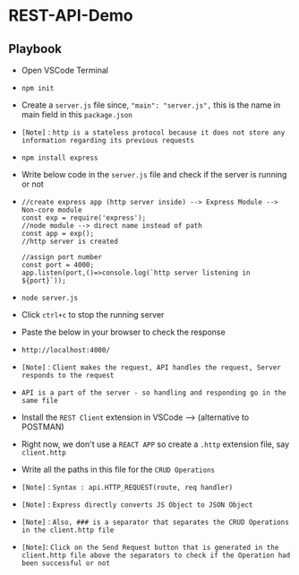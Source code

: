 # REST-API-Demo

## Playbook
* Open VSCode Terminal
*     npm init
* Create a `server.js` file since, `"main": "server.js",` this is the name in main field in this  `package.json`

* `[Note]` : `http is a stateless protocol because it does not store any information regarding its previous requests`

*     npm install express
* Write below code in the `server.js` file and check if the server is running or not
*     //create express app (http server inside) --> Express Module --> Non-core module
      const exp = require('express');                                              //node module --> direct name instead of path
      const app = exp();                                                          //http server is created

      //assign port number
      const port = 4000;
      app.listen(port,()=>console.log(`http server listening in ${port}`));
*     node server.js
* Click `ctrl+c` to stop the running server
* Paste the below in your browser to check the response
*     http://localhost:4000/
* `[Note]` : `Client makes the request, API handles the request, Server responds to the request`
* `API is a part of the server - so handling and responding go in the same file`

* Install the `REST Client` extension in VSCode --> (alternative to POSTMAN)
* Right now, we don't use a `REACT APP` so create a `.http` extension file, say `client.http`
* Write all the paths in this file for the `CRUD Operations`
* `[Note]` : `Syntax : api.HTTP_REQUEST(route, req handler)`
* `[Note]` : `Express directly converts JS Object to JSON Object`
* `[Note]` : `Also, ### is a separator that separates the CRUD Operations in the client.http file`
* `[Note]`: `Click on the Send Request button that is generated in the client.http file above the separators to check if the Operation had been successful or not`

